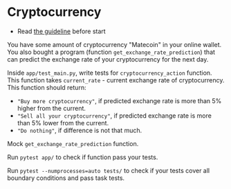 # Cryptocurrency

- Read [the guideline](https://github.com/mate-academy/py-task-guideline/blob/main/README.md) before start

You have some amount of cryptocurrency "Matecoin" in your online wallet.
You also bought a program (function `get_exchange_rate_prediction`) that
can predict the exchange rate of your cryptocurrency for the next day.

Inside `app/test_main.py`, write tests for `cryptocurrency_action` function. This function 
takes `current_rate` - current exchange rate of cryptocurrency. This
function should return:
- `"Buy more cryptocurrency"`, if predicted exchange rate is more than 
5% higher from the current.
- `"Sell all your cryptocurrency"`, if predicted exchange rate is more than 
5% lower from the current.
- `"Do nothing"`, if difference is not that much.

Mock `get_exchange_rate_prediction` function.

Run `pytest app/` to check if function pass your tests.

Run `pytest --numprocesses=auto tests/` to check if your tests cover all boundary conditions
and pass task tests. 